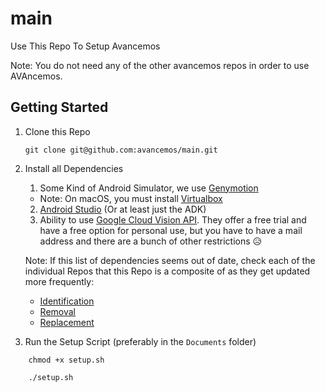 # main
Use This Repo To Setup Avancemos

Note: You do not need any of the other avancemos repos in order to use AVAncemos.

## Getting Started

1. Clone this Repo

    ```
    git clone git@github.com:avancemos/main.git
    ```  

2. Install all Dependencies

    1. Some Kind of Android Simulator, we use [Genymotion](https://www.genymotion.com/)
      * Note: On macOS, you must install [Virtualbox](http://virtualbox.org)
    2. [Android Studio](https://developer.android.com/studio/index.html) (Or at least just the ADK)
    3. Ability to use [Google Cloud Vision API](https://cloud.google.com/vision/). They offer a free trial and have a free option for personal use, but you have to have a mail address and there are a bunch of other restrictions :disappointed_relieved:
    
    Note: If this list of dependencies seems out of date, check each of the individual Repos that this Repo is a composite of as they get updated more frequently:
      * [Identification](https://github.com/avancemos/id)
      * [Removal](https://github.com/avancemos/rmv)
      * [Replacement](https://github.com/avancemos/rep)

3. Run the Setup Script (preferably in the `Documents` folder)

```
    chmod +x setup.sh
    
    ./setup.sh
    
```

